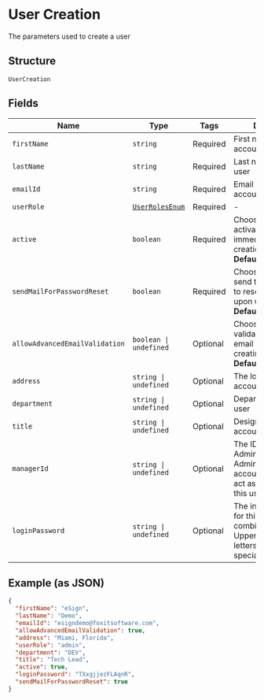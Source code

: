 
# User Creation

The parameters used to create a user

## Structure

`UserCreation`

## Fields

| Name | Type | Tags | Description |
|  --- | --- | --- | --- |
| `firstName` | `string` | Required | First name of the account user |
| `lastName` | `string` | Required | Last name of account user |
| `emailId` | `string` | Required | Email address of account user |
| `userRole` | [`UserRolesEnum`](../../doc/models/user-roles-enum.md) | Required | - |
| `active` | `boolean` | Required | Choose whether to activate this account immediately on creation<br>**Default**: `true` |
| `sendMailForPasswordReset` | `boolean` | Required | Choose whether to send the user an email to reset his password upon user creation<br>**Default**: `true` |
| `allowAdvancedEmailValidation` | `boolean \| undefined` | Optional | Choose whether to validate the user's email address when creating this account<br>**Default**: `false` |
| `address` | `string \| undefined` | Optional | The location of this account user |
| `department` | `string \| undefined` | Optional | Department of the user |
| `title` | `string \| undefined` | Optional | Designation/Title of account user |
| `managerId` | `string \| undefined` | Optional | The ID of one of the Admins or Super-Admins from your account, which will act as manager for this user |
| `loginPassword` | `string \| undefined` | Optional | The initial  password for this user, it can be combination of Uppercase/Lowercase letters, numbers and special characters |

## Example (as JSON)

```json
{
  "firstName": "eSign",
  "lastName": "Demo",
  "emailId": "esigndemo@foxitsoftware.com",
  "allowAdvancedEmailValidation": true,
  "address": "Miami, Florida",
  "userRole": "admin",
  "department": "DEV",
  "title": "Tech Lead",
  "active": true,
  "loginPassword": "TXxgjjezFLAqnR",
  "sendMailForPasswordReset": true
}
```


